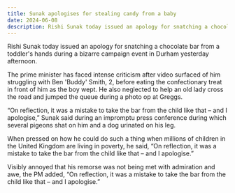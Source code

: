 ```yaml
---
title: Sunak apologises for stealing candy from a baby 
date: 2024-06-08
description: Rishi Sunak today issued an apology for snatching a chocolate bar from a toddler's hands during a bizarre campaign event in Durham yesterday afternoon.
---
```


Rishi Sunak today issued an apology for snatching a chocolate bar from a toddler's hands during a bizarre campaign event in Durham yesterday afternoon.

The prime minister has faced intense criticism after video surfaced of him struggling with Ben 'Buddy' Smith, 2, before eating the confectionary treat in front of him as the boy wept. He also neglected to help an old lady cross the road and jumped the queue during a photo op at Greggs.

“On reflection, it was a mistake to take the bar from the child like that – and I apologise,” Sunak said during an impromptu press conference during which several pigeons shat on him and a dog urinated on his leg.

When pressed on how he could do such a thing when millions of children in the United Kingdom are living in poverty, he said, “On reflection, it was a mistake to take the bar from the child like that – and I apologise.”

Visibly annoyed that his remorse was not being met with admiration and awe, the PM added, “On reflection, it was a mistake to take the bar from the child like that – and I apologise.”
